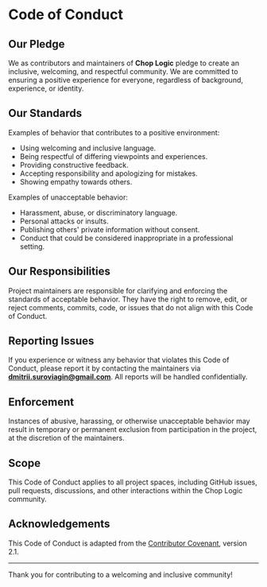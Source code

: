 # Code of Conduct

## Our Pledge

We as contributors and maintainers of **Chop Logic** pledge to create an inclusive, welcoming, and respectful community.
We are committed to ensuring a positive experience for everyone, regardless of background, experience, or identity.

## Our Standards

Examples of behavior that contributes to a positive environment:

- Using welcoming and inclusive language.
- Being respectful of differing viewpoints and experiences.
- Providing constructive feedback.
- Accepting responsibility and apologizing for mistakes.
- Showing empathy towards others.

Examples of unacceptable behavior:

- Harassment, abuse, or discriminatory language.
- Personal attacks or insults.
- Publishing others' private information without consent.
- Conduct that could be considered inappropriate in a professional setting.

## Our Responsibilities

Project maintainers are responsible for clarifying and enforcing the standards of acceptable behavior. They have the
right to remove, edit, or reject comments, commits, code, or issues that do not align with this Code of Conduct.

## Reporting Issues

If you experience or witness any behavior that violates this Code of Conduct, please report it by contacting the
maintainers via **[dmitrii.suroviagin@gmail.com](mailto:dmitrii.suroviagin@gmail.com)**. All reports will be handled
confidentially.

## Enforcement

Instances of abusive, harassing, or otherwise unacceptable behavior may result in temporary or permanent exclusion from
participation in the project, at the discretion of the maintainers.

## Scope

This Code of Conduct applies to all project spaces, including GitHub issues, pull requests, discussions, and other
interactions within the Chop Logic community.

## Acknowledgements

This Code of Conduct is adapted from the [Contributor Covenant](https://www.contributor-covenant.org), version 2.1.

---

Thank you for contributing to a welcoming and inclusive community!

